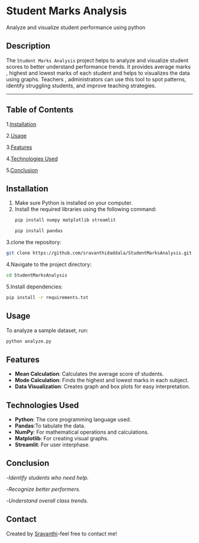 # Student Marks Analysis

Analyze and visualize student performance using python


## Description

The `Student Marks Analysis` project helps to analyze and visualize student scores to better understand performance trends. It provides average marks , highest and lowest marks of each student and helps to visualizes the data using graphs. Teachers , administrators  can use this tool to spot patterns, identify struggling students, and improve teaching strategies.

---

## Table of Contents

1.[Installation](#installation)  

2.[Usage](#usage)

3.[Features](#features)  

4.[Technologies Used](#technologies-used)

5.[Conclusion](#conclusion) 

## Installation

1. Make sure Python is installed on your computer.  
2. Install the required libraries using the following command:  
   ```bash
   pip install numpy matplotlib streamlit
   ```
   ```bash
   pip install pandas
   ```
3.clone the repository:
  ```bash
  git clone https://github.com/sravanthidaddala/StudentMarksAnalysis.git
  ```
4.Navigate to the project directory:
  ```bash
  cd StudentMarksAnalysis
  ```
5.Install dependencies:
  ```bash
  pip install -r requirements.txt
  ```

## Usage
To analyze a sample dataset, run:
```bash
python analyze.py
```

## Features

- **Mean Calculation**: Calculates the average score of students.  
- **Mode Calculation**: Finds the highest and lowest marks in each subject.  
- **Data Visualization**: Creates graph and box plots for easy interpretation.  

## Technologies Used

- **Python**: The core programming language used.
- **Pandas**:To tabulate the data. 
- **NumPy**: For mathematical operations and calculations.  
- **Matplotlib**: For creating visual graphs.  
- **Streamlit**: For user interphase.  

## Conclusion
-*Identify students who need help.*

-*Recognize better performers.*

-*Understand overall class trends.*

## Contact
Created by [Sravanthi](https://github.com/sravanthidaddala)-feel free to contact me!

